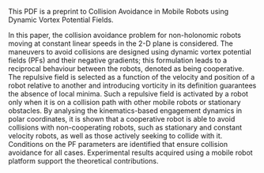 This PDF is a preprint to Collision Avoidance in Mobile Robots using Dynamic Vortex Potential Fields.

In this paper, the collision avoidance problem for non-holonomic robots moving at constant linear
speeds in the 2-D plane is considered. The maneuvers to avoid collisions are designed using dynamic
vortex potential fields (PFs) and their negative gradients; this formulation leads to a reciprocal
behaviour between the robots, denoted as being cooperative. The repulsive field is selected as a
function of the velocity and position of a robot relative to another and introducing vorticity in its
definition guarantees the absence of local minima. Such a repulsive field is activated by a robot only
when it is on a collision path with other mobile robots or stationary obstacles. By analysing the
kinematics-based engagement dynamics in polar coordinates, it is shown that a cooperative robot is
able to avoid collisions with non-cooperating robots, such as stationary and constant velocity robots,
as well as those actively seeking to collide with it. Conditions on the PF parameters are identified that
ensure collision avoidance for all cases. Experimental results acquired using a mobile robot platform
support the theoretical contributions.

